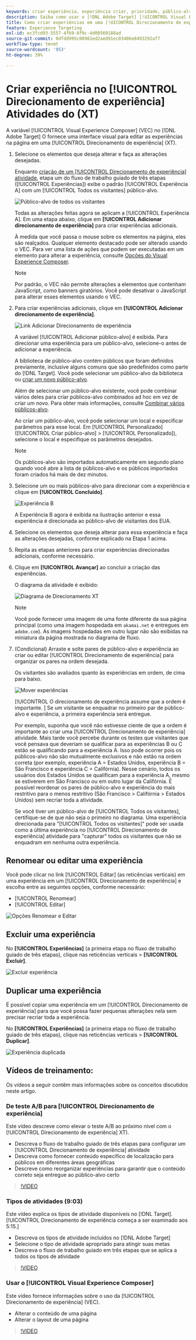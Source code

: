 ```yaml
---
keywords: criar experiência, experiência criar, prioridade, público-alvo, experiência, visual experience composer
description: Saiba como usar o [!DNL Adobe Target] [!UICONTROL Visual Experience Composer] (VEC) para criar e editar experiências na sua página em uma [!UICONTROL Direcionamento de experiência] (XT).
title: Como criar experiências em uma [!UICONTROL Direcionamento de experiência] Atividade?
feature: Experience Targeting
exl-id: ec3fcd93-5557-4f69-8f9c-4d00569188ad
source-git-commit: 0dfdd995c00961ed2aed91ec03406e8493292af7
workflow-type: tm+mt
source-wordcount: '953'
ht-degree: 39%

---
```


# Criar experiência no [!UICONTROL Direcionamento de experiência] Atividades do (XT)

A variável [!UICONTROL Visual Experience Composer] (VEC) no [!DNL Adobe Target] O fornece uma interface visual para editar as experiências na página em uma [!UICONTROL Direcionamento de experiência] (XT).

1. Selecione os elementos que deseja alterar e faça as alterações desejadas.

   Enquanto [criação de um [!UICONTROL Direcionamento de experiência] atividade](/help/main/c-activities/t-experience-target/t-xt-create/xt-create.md), etapa um do fluxo de trabalho guiado de três etapas ([!UICONTROL Experiências]) exibe o padrão [!UICONTROL Experiência A] com um [!UICONTROL Todos os visitantes] público-alvo.

   ![Público-alvo de todos os visitantes](/help/main/c-activities/t-experience-target/t-xt-create/assets/all-visitors.png)

   Todas as alterações feitas agora se aplicam a [!UICONTROL Experiência A]. Em uma etapa abaixo, clique em **[!UICONTROL Adicionar direcionamento de experiência]** para criar experiências adicionais.

   À medida que você passa o mouse sobre os elementos na página, eles são realçados. Qualquer elemento destacado pode ser alterado usando o VEC. Para ver uma lista de ações que podem ser executadas em um elemento para alterar a experiência, consulte [Opções do Visual Experience Composer](/help/main/c-experiences/c-visual-experience-composer/viztarget-options.md).

   >[!NOTE]
   >
   >Por padrão, o VEC não permite alterações a elementos que contenham JavaScript, como banners giratórios. Você pode desativar o JavaScript para alterar esses elementos usando o VEC.

1. Para criar experiências adicionais, clique em **[!UICONTROL Adicionar direcionamento de experiência]**.

   ![Link Adicionar Direcionamento de experiência](/help/main/c-activities/t-experience-target/t-xt-create/assets/add-experience-targeting.png)

   A variável [!UICONTROL Adicionar público-alvo] é exibida. Para direcionar uma experiência para um público-alvo, selecione-o antes de adicionar a experiência.

   A biblioteca de público-alvo contém públicos que foram definidos previamente, inclusive alguns comuns que são predefinidos como parte do [!DNL Target]. Você pode selecionar um público-alvo da biblioteca ou [criar um novo público-alvo](/help/main/c-target/c-audiences/audiences.md#concept_65BE870D290E412D8BBF557EEA67C271).

   Além de selecionar um público-alvo existente, você pode combinar vários deles para criar públicos-alvo combinados ad hoc em vez de criar um novo. Para obter mais informações, consulte [Combinar vários públicos-alvo](/help/main/c-target/combining-multiple-audiences.md#concept_A7386F1EA4394BD2AB72399C225981E5).

   Ao criar um público-alvo, você pode selecionar um local e especificar parâmetros para esse local. Em [!UICONTROL Personalizado] ([!UICONTROL Criar público-alvo] > [!UICONTROL Personalizado]), selecione o local e especifique os parâmetros desejados.

   >[!NOTE]
   >
   >Os públicos-alvo são importados automaticamente em segundo plano quando você abre a lista de públicos-alvo e os públicos importados foram criados há mais de dez minutos.

1. Selecione um ou mais públicos-alvo para direcionar com a experiência e clique em **[!UICONTROL Concluído]**.

   ![Experiência B](/help/main/c-activities/t-experience-target/t-xt-create/assets/experience-b.png)

   A Experiência B agora é exibida na ilustração anterior e essa experiência é direcionada ao público-alvo de visitantes dos EUA.

1. Selecione os elementos que deseja alterar para essa experiência e faça as alterações desejadas, conforme explicado na Etapa 1 acima.

1. Repita as etapas anteriores para criar experiências direcionadas adicionais, conforme necessário.

1. Clique em **[!UICONTROL Avançar]** ao concluir a criação das experiências.

   O diagrama da atividade é exibido:

   ![Diagrama de Direcionamento XT](/help/main/c-activities/t-experience-target/t-xt-create/assets/xt_diagram-new.png)

   >[!NOTE]
   >
   >Você pode fornecer uma imagem de uma fonte diferente da sua página principal (como uma imagem hospedada em `akamai.net` e entregues em `adobe.com`). As imagens hospedadas em outro lugar não são exibidas na miniatura da página mostrada no diagrama de fluxo.

1. (Condicional) Arraste e solte pares de público-alvo e experiência ao criar ou editar [!UICONTROL Direcionamento de experiência] para organizar os pares na ordem desejada.

   Os visitantes são avaliados quanto às experiências em ordem, de cima para baixo.

   ![Mover experiências](/help/main/c-activities/t-experience-target/t-xt-create/assets/move_experiences-new.png)

   [!UICONTROL O direcionamento de experiência assume que a ordem é importante. ] Se um visitante se enquadrar no primeiro par de público-alvo e experiência, a primeira experiência será entregue.

   Por exemplo, suponha que você não estivesse ciente de que a ordem é importante ao criar uma [!UICONTROL Direcionamento de experiência] atividade. Mais tarde você percebe durante os testes que visitantes que você pensava que deveriam se qualificar para as experiências B ou C estão se qualificando para a experiência A. Isso pode ocorrer pois os públicos-alvo não são mutualmente exclusivos e não estão na ordem correta (por exemplo, experiência A = Estados Unidos, experiência B = São Francisco e experiência C = Califórnia). Nesse cenário, todos os usuários dos Estados Unidos se qualificam para a experiência A, mesmo se estiverem em São Francisco ou em outro lugar da Califórnia. É possível reordenar os pares de público-alvo e experiência do mais restritivo para o menos restritivo (São Francisco > Califórnia > Estados Unidos) sem recriar toda a atividade.

   Se você tiver um público-alvo de [!UICONTROL Todos os visitantes], certifique-se de que não seja o primeiro no diagrama. Uma experiência direcionada para &quot;[!UICONTROL Todos os visitantes]&quot; pode ser usada como a última experiência no [!UICONTROL Direcionamento de experiência] atividade para &quot;capturar&quot; todos os visitantes que não se enquadram em nenhuma outra experiência.

## Renomear ou editar uma experiência

Você pode clicar no link [!UICONTROL Editar] (as reticências verticais) em uma experiência em um [!UICONTROL Direcionamento de experiência] e escolha entre as seguintes opções, conforme necessário:

* [!UICONTROL Renomear]
* [!UICONTROL Editar]

![Opções Renomear e Editar](/help/main/c-activities/t-experience-target/t-xt-create/assets/experience_edit-new.png)

## Excluir uma experiência

No **[!UICONTROL Experiências]** (a primeira etapa no fluxo de trabalho guiado de três etapas), clique nas reticências verticais > **[!UICONTROL Excluir]**.

![Excluir experiência](/help/main/c-activities/t-experience-target/t-xt-create/assets/delete-experience.png)

## Duplicar uma experiência

É possível copiar uma experiência em um [!UICONTROL Direcionamento de experiência] para que você possa fazer pequenas alterações nela sem precisar recriar toda a experiência.

No **[!UICONTROL Experiências]** (a primeira etapa no fluxo de trabalho guiado de três etapas), clique nas reticências verticais > **[!UICONTROL Duplicar]**.

![Experiência duplicada](/help/main/c-activities/t-experience-target/t-xt-create/assets/duplicate_experience-new.png)

## Vídeos de treinamento:

Os vídeos a seguir contêm mais informações sobre os conceitos discutidos neste artigo.

### De teste A/B para [!UICONTROL Direcionamento de experiência]

Este vídeo descreve como elevar o teste A/B ao próximo nível com o [!UICONTROL Direcionamento de experiência] XT).

* Descreva o fluxo de trabalho guiado de três etapas para configurar um [!UICONTROL Direcionamento de experiência] atividade
* Descreva como fornecer conteúdo específico de localização para públicos em diferentes áreas geográficas
* Descreve como reorganizar experiências para garantir que o conteúdo correto seja entregue ao público-alvo certo

>[!VIDEO](https://video.tv.adobe.com/v/22418/)

### Tipos de atividades (9:03) 

Este vídeo explica os tipos de atividade disponíveis no [!DNL Target]. [!UICONTROL Direcionamento de experiência começa a ser examinado aos 5:15.]

* Descreva os tipos de atividade incluídos no [!DNL Adobe Target]
* Selecione o tipo de atividade apropriado para atingir suas metas
* Descreva o fluxo de trabalho guiado em três etapas que se aplica a todos os tipos de atividade

>[!VIDEO](https://video.tv.adobe.com/v/17386)

### Usar o [!UICONTROL Visual Experience Composer]

Este vídeo fornece informações sobre o uso da [!UICONTROL Direcionamento de experiência] (VEC).

* Alterar o conteúdo de uma página
* Alterar o layout de uma página

>[!VIDEO](https://video.tv.adobe.com/v/17399)
